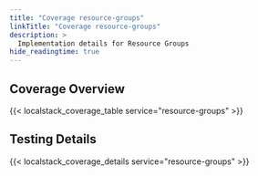 ```yaml
---
title: "Coverage resource-groups"
linkTitle: "Coverage resource-groups"
description: >
  Implementation details for Resource Groups
hide_readingtime: true
---
```


## Coverage Overview
{{< localstack_coverage_table service="resource-groups" >}}

## Testing Details
{{< localstack_coverage_details service="resource-groups" >}}

